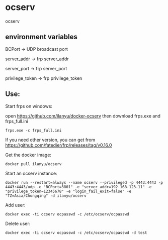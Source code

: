 # ocserv
ocserv

## environment variables

BCPort -> UDP broadcast port

server_addr -> frp server_addr

server_port -> frp server_port

privilege_token -> frp privilege_token

## Use:

Start frps on windows:

open https://github.com/ilanyu/docker-ocserv then download frps.exe and frps_full.ini

	frps.exe -c frps_full.ini

If you need other version, you can get from https://github.com/fatedier/frp/releases/tag/v0.16.0

Get the docker image:

	docker pull ilanyu/ocserv

Start an ocserv instance:

	docker run --restart=always --name ocserv --privileged -p 4443:4443 -p 4443:4443/udp -e "BCPort=3801" -e "server_addr=192.168.123.11" -e "privilege_token=12345678" -e "login_fail_exit=false" -e "TZ=Asia/Chongqing" -d ilanyu/ocserv

Add user:

	docker exec -ti ocserv ocpasswd -c /etc/ocserv/ocpasswd

Delete user:

	docker exec -ti ocserv ocpasswd -c /etc/ocserv/ocpasswd -d test

